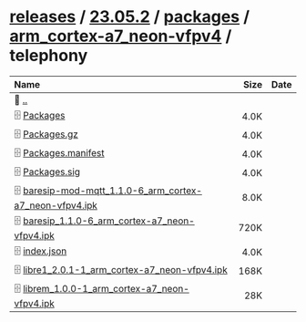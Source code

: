 ---
---

# [releases](/releases/) / [23.05.2](/releases/23.05.2/) / [packages](/releases/23.05.2/packages/) / [arm_cortex-a7_neon-vfpv4](/releases/23.05.2/packages/arm_cortex-a7_neon-vfpv4/) / telephony


| Name | Size | Date |
|:---|---:|---|
| 📁 [..](../) | | |
| 🗄️ [Packages](./Packages) | 4.0K | |
| 🗄️ [Packages.gz](./Packages.gz) | 4.0K | |
| 🗄️ [Packages.manifest](./Packages.manifest) | 4.0K | |
| 🗄️ [Packages.sig](./Packages.sig) | 4.0K | |
| 🗄️ [baresip-mod-mqtt_1.1.0-6_arm_cortex-a7_neon-vfpv4.ipk](./baresip-mod-mqtt_1.1.0-6_arm_cortex-a7_neon-vfpv4.ipk) | 8.0K | |
| 🗄️ [baresip_1.1.0-6_arm_cortex-a7_neon-vfpv4.ipk](./baresip_1.1.0-6_arm_cortex-a7_neon-vfpv4.ipk) | 720K | |
| 🗄️ [index.json](./index.json) | 4.0K | |
| 🗄️ [libre1_2.0.1-1_arm_cortex-a7_neon-vfpv4.ipk](./libre1_2.0.1-1_arm_cortex-a7_neon-vfpv4.ipk) | 168K | |
| 🗄️ [librem_1.0.0-1_arm_cortex-a7_neon-vfpv4.ipk](./librem_1.0.0-1_arm_cortex-a7_neon-vfpv4.ipk) | 28K | |

